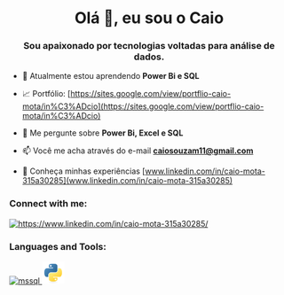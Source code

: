 <h1 align="center">Olá 👋, eu sou o Caio</h1>
<h3 align="center">Sou apaixonado por tecnologias voltadas para análise de dados.</h3>

- 🌱 Atualmente estou aprendendo **Power Bi e SQL**

- 📈 Portfólio: [https://sites.google.com/view/portflio-caio-mota/in%C3%ADcio](https://sites.google.com/view/portflio-caio-mota/in%C3%ADcio)

- 💬 Me pergunte sobre **Power Bi, Excel e SQL**

- 📫 Você me acha através do e-mail **caiosouzam11@gmail.com**

- 📄 Conheça minhas experiências [www.linkedin.com/in/caio-mota-315a30285](www.linkedin.com/in/caio-mota-315a30285)

<h3 align="left">Connect with me:</h3>
<p align="left">
<a href="https://linkedin.com/in/https://www.linkedin.com/in/caio-mota-315a30285/" target="blank"><img align="center" src="https://raw.githubusercontent.com/rahuldkjain/github-profile-readme-generator/master/src/images/icons/Social/linked-in-alt.svg" alt="https://www.linkedin.com/in/caio-mota-315a30285/" height="30" width="40" /></a>
</p>

<h3 align="left">Languages and Tools:</h3>
<p align="left"> <a href="https://www.microsoft.com/en-us/sql-server" target="_blank" rel="noreferrer"> <img src="https://www.svgrepo.com/show/303229/microsoft-sql-server-logo.svg" alt="mssql" width="40" height="40"/> </a> <a href="https://www.python.org" target="_blank" rel="noreferrer"> <img src="https://raw.githubusercontent.com/devicons/devicon/master/icons/python/python-original.svg" alt="python" width="40" height="40"/> </a> </p>

<!---
- 👋 Hi, I’m @caiomota11
- 👀 I’m interested in ...
- 🌱 I’m currently learning ...
- 💞️ I’m looking to collaborate on ...
- 📫 How to reach me ...


caiomota11/caiomota11 is a ✨ special ✨ repository because its `README.md` (this file) appears on your GitHub profile.
You can click the Preview link to take a look at your changes.
--->
